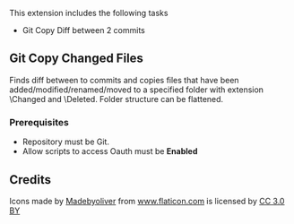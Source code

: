 This extension includes the following tasks

* Git Copy Diff between 2 commits
	
## Git Copy Changed Files
Finds diff between to commits and copies files that have been added/modified/renamed/moved to a specified folder with extension \Changed and \Deleted.
Folder structure can be flattened.

### Prerequisites

* Repository must be Git.
* Allow scripts to access Oauth must be **Enabled**

## Credits
<div>Icons made by <a href="http://www.flaticon.com/authors/madebyoliver" title="Madebyoliver">Madebyoliver</a> from <a href="http://www.flaticon.com" title="Flaticon">www.flaticon.com</a> is licensed by <a href="http://creativecommons.org/licenses/by/3.0/" title="Creative Commons BY 3.0" target="_blank">CC 3.0 BY</a></div>
